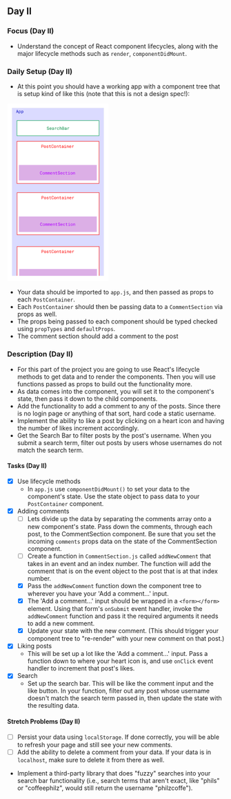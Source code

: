 ## Day II

### Focus (Day II)

- Understand the concept of React component lifecycles, along with the major lifecycle methods such as `render`, `componentDidMount`.

### Daily Setup (Day II)

- At this point you should have a working app with a component tree that is setup kind of like this (note that this is not a design spec!):

<img src='./assets/component_structure.jpg' width='235' />

- Your data should be imported to `app.js`, and then passed as props to each `PostContainer`.
- Each `PostContainer` should then be passing data to a `CommentSection` via props as well.
- The props being passed to each component should be typed checked using `propTypes` and `defaultProps`.
- The comment section should add a comment to the post

### Description (Day II)

- For this part of the project you are going to use React's lifecycle methods to get data and to render the components. Then you will use functions passed as props to build out the functionality more.
- As data comes into the component, you will set it to the component's state, then pass it down to the child components.
- Add the functionality to add a comment to any of the posts. Since there is no login page or anything of that sort, hard code a static username.
- Implement the ability to like a post by clicking on a heart icon and having the number of likes increment accordingly.
- Get the Search Bar to filter posts by the post's username. When you submit a search term, filter out posts by users whose usernames do not match the search term.

#### Tasks (Day II)

- [x] Use lifecycle methods
  - In `app.js` use `componentDidMount()` to set your data to the component's state. Use the state object to pass data to your `PostContainer` component.
- [x] Adding comments
  - [ ] Lets divide up the data by separating the comments array onto a new component's state. Pass down the comments, through each post, to the CommentSection component. Be sure that you set the incoming `comments` props data on the state of the CommentSection component.
  - [ ] Create a function in `CommentSection.js` called `addNewComment` that takes in an event and an index number. The function will add the comment that is on the event object to the post that is at that index number.
  - [x] Pass the `addNewComment` function down the component tree to wherever you have your 'Add a comment...' input.
  - [x] The 'Add a comment...' input should be wrapped in a `<form></form>` element. Using that form's `onSubmit` event handler, invoke the `addNewComment` function and pass it the required arguments it needs to add a new comment.
  - [x] Update your state with the new comment. (This should trigger your component tree to "re-render" with your new comment on that post.)
- [x] Liking posts
  - This will be set up a lot like the 'Add a comment...' input. Pass a function down to where your heart icon is, and use `onClick` event handler to increment that post's likes.
- [x] Search
  - Set up the search bar. This will be like the comment input and the like button. In your function, filter out any post whose username doesn't match the search term passed in, then update the state with the resulting data.

#### Stretch Problems (Day II)

- [ ] Persist your data using `localStorage`. If done correctly, you will be able to refresh your page and still see your new comments.
- [ ] Add the ability to delete a comment from your data. If your data is in `localhost`, make sure to delete it from there as well.
- Implement a third-party library that does "fuzzy" searches into your search bar functionality (i.e., search terms that aren't exact, like "phils" or "coffeephilz", would still return the username "philzcoffe").
